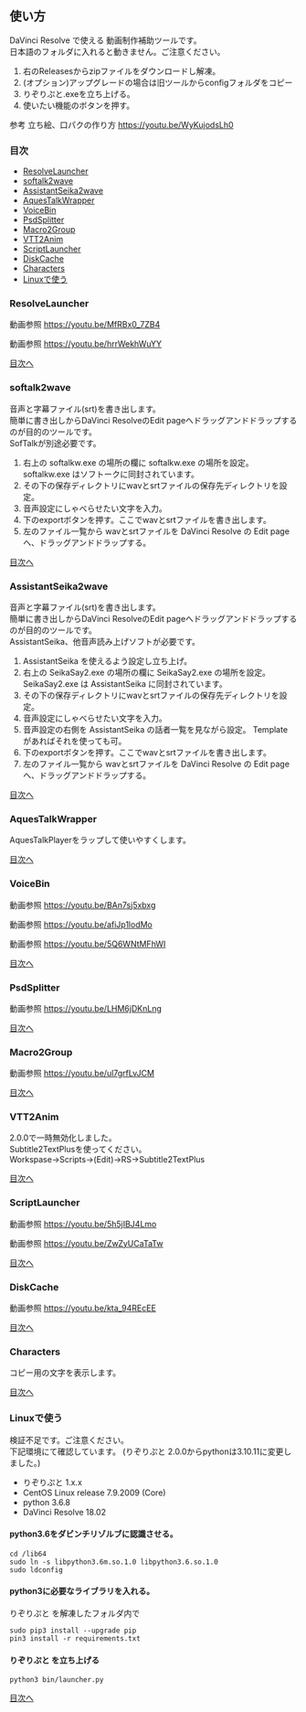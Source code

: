 ## 使い方

DaVinci Resolve で使える 動画制作補助ツールです。  
日本語のフォルダに入れると動きません。ご注意ください。

1. 右のReleasesからzipファイルをダウンロードし解凍。
2. (オプション)アップグレードの場合は旧ツールからconfigフォルダをコピー
3. りぞりぷと.exeを立ち上げる。
4. 使いたい機能のボタンを押す。

参考
立ち絵、口パクの作り方
https://youtu.be/WyKujodsLh0

### 目次

* [ResolveLauncher](#ResolveLauncher)
* [softalk2wave](#softalk2wave)
* [AssistantSeika2wave](#AssistantSeika2wave)
* [AquesTalkWrapper](#AquesTalkWrapper)
* [VoiceBin](#VoiceBin)
* [PsdSplitter](#PsdSplitter)
* [Macro2Group](#Macro2Group)
* [VTT2Anim](#VTT2Anim)
* [ScriptLauncher](#ScriptLauncher)
* [DiskCache](#DiskCache)
* [Characters](#Characters)
* [Linuxで使う](#Linuxで使う)

### ResolveLauncher

動画参照
https://youtu.be/MfRBx0_7ZB4

動画参照
https://youtu.be/hrrWekhWuYY

[目次へ](#目次)

### softalk2wave

音声と字幕ファイル(srt)を書き出します。  
簡単に書き出しからDaVinci ResolveのEdit pageへドラッグアンドドラップするのが目的のツールです。  
SofTalkが別途必要です。

1. 右上の softalkw.exe の場所の欄に softalkw.exe の場所を設定。 softalkw.exe はソフトークに同封されています。
2. その下の保存ディレクトリにwavとsrtファイルの保存先ディレクトリを設定。
3. 音声設定にしゃべらせたい文字を入力。
4. 下のexportボタンを押す。ここでwavとsrtファイルを書き出します。
5. 左のファイル一覧から wavとsrtファイルを DaVinci Resolve の Edit page へ、ドラッグアンドドラップする。

[目次へ](#目次)

### AssistantSeika2wave

音声と字幕ファイル(srt)を書き出します。  
簡単に書き出しからDaVinci ResolveのEdit pageへドラッグアンドドラップするのが目的のツールです。  
AssistantSeika、他音声読み上げソフトが必要です。

1. AssistantSeika を使えるよう設定し立ち上げ。
2. 右上の SeikaSay2.exe の場所の欄に SeikaSay2.exe の場所を設定。 SeikaSay2.exe は AssistantSeika に同封されています。
3. その下の保存ディレクトリにwavとsrtファイルの保存先ディレクトリを設定。
4. 音声設定にしゃべらせたい文字を入力。
5. 音声設定の右側を AssistantSeika の話者一覧を見ながら設定。 Template があればそれを使っても可。
6. 下のexportボタンを押す。ここでwavとsrtファイルを書き出します。
7. 左のファイル一覧から wavとsrtファイルを DaVinci Resolve の Edit page へ、ドラッグアンドドラップする。

[目次へ](#目次)

### AquesTalkWrapper

AquesTalkPlayerをラップして使いやすくします。

[目次へ](#目次)

### VoiceBin

動画参照
https://youtu.be/BAn7sj5xbxg

動画参照
https://youtu.be/afiJp1lodMo

動画参照
https://youtu.be/5Q6WNtMFhWI

[目次へ](#目次)

### PsdSplitter

動画参照
https://youtu.be/LHM6jDKnLng

[目次へ](#目次)

### Macro2Group

動画参照
https://youtu.be/ul7grfLvJCM

[目次へ](#目次)

### VTT2Anim
2.0.0で一時無効化しました。<br>
Subtitle2TextPlusを使ってください。<br>
Workspase->Scripts->(Edit)->RS->Subtitle2TextPlus<br>

[目次へ](#目次)

### ScriptLauncher

動画参照
https://youtu.be/5h5jIBJ4Lmo

動画参照
https://youtu.be/ZwZyUCaTaTw

[目次へ](#目次)

### DiskCache

動画参照
https://youtu.be/kta_94REcEE

[目次へ](#目次)

### Characters

コピー用の文字を表示します。

[目次へ](#目次)

### Linuxで使う

検証不足です。ご注意ください。<br>
下記環境にて確認しています。
(りぞりぷと 2.0.0からpythonは3.10.11に変更しました。)

- りぞりぷと 1.x.x
- CentOS Linux release 7.9.2009 (Core)
- python 3.6.8
- DaVinci Resolve 18.02

#### python3.6をダビンチリゾルブに認識させる。

```
cd /lib64
sudo ln -s libpython3.6m.so.1.0 libpython3.6.so.1.0
sudo ldconfig
```

#### python3に必要なライブラリを入れる。

りぞりぷと を解凍したフォルダ内で

```
sudo pip3 install --upgrade pip
pin3 install -r requirements.txt
```

#### りぞりぷと を立ち上げる

```
python3 bin/launcher.py
```

[目次へ](#目次)
